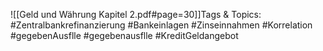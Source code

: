 
![[Geld und Währung Kapitel 2.pdf#page=30]]Tags & Topics:
   #Zentralbankrefinanzierung
   #Bankeinlagen
   #Zinseinnahmen
   #Korrelation
   #gegebenAusflle
   #gegebenausflle
   #KreditGeldangebot